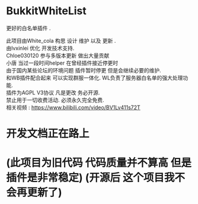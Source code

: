 # BukkitWhiteList
更好的白名单插件 .

此项目由White_cola 构思 设计 维护 以及 更新 .<br>
由lvxinlei 优化 开发技术支持.<br>
Chloe030120 参与多版本更新 做出大量贡献<br>
小唐 当过一段时间helper 在曾经插件接近停更时<br>
由于国内某些论坛的环境问题 插件暂时停更 但是会继续必要的维护.<br>
和WB插件配合起来 可以实现群服一体化. WL负责了服务器白名单的强大处理功能.<br>
插件为AGPL V3协议 凡是更改 务必开源.<br>
禁止用于一切收费活动. 必须永久完全免费.<br>
相关视频 : https://www.bilibili.com/video/BV1Lv411s72T<br>

# 开发文档正在路上 #
# (此项目为旧代码 代码质量并不算高 但是插件是非常稳定) (开源后 这个项目我不会再更新了)
